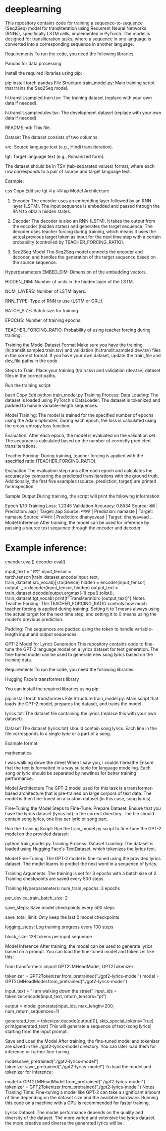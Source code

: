 # deeplearning
This repository contains code for training a sequence-to-sequence (Seq2Seq) model for transliteration using Recurrent Neural Networks (RNNs), specifically LSTM cells, implemented in PyTorch. The model is designed for transliteration tasks, where a sequence in one language is converted into a corresponding sequence in another language.

Requirements
To run the code, you need the following libraries:

Pandas for data processing

Install the required libraries using pip:

pip install torch pandas
File Structure
train_model.py: Main training script that trains the Seq2Seq model.

hi.translit.sampled.train.tsv: The training dataset (replace with your own data if needed).

hi.translit.sampled.dev.tsv: The development dataset (replace with your own data if needed).

README.md: This file.

Dataset
The dataset consists of two columns:

src: Source language text (e.g., Hindi transliteration).

tgt: Target language text (e.g., Romanized form).

The dataset should be in TSV (tab-separated values) format, where each row corresponds to a pair of source and target language text.

Example:

css
Copy
Edit
src	tgt
अ	a
आप	āp
Model Architecture
1. Encoder
The encoder uses an embedding layer followed by an RNN layer (LSTM). The input sequence is embedded and passed through the RNN to obtain hidden states.

2. Decoder
The decoder is also an RNN (LSTM). It takes the output from the encoder (hidden states) and generates the target sequence. The decoder uses teacher forcing during training, which means it uses the actual previous target token as input for the next time step with a certain probability (controlled by TEACHER_FORCING_RATIO).

3. Seq2Seq Model
The Seq2Seq model connects the encoder and decoder, and handles the generation of the target sequence based on the source sequence.

Hyperparameters
EMBED_DIM: Dimension of the embedding vectors.

HIDDEN_DIM: Number of units in the hidden layer of the LSTM.

NUM_LAYERS: Number of LSTM layers.

RNN_TYPE: Type of RNN to use (LSTM or GRU).

BATCH_SIZE: Batch size for training.

EPOCHS: Number of training epochs.

TEACHER_FORCING_RATIO: Probability of using teacher forcing during training.

Training the Model
Dataset Format
Make sure you have the training (hi.translit.sampled.train.tsv) and validation (hi.translit.sampled.dev.tsv) files in the correct format. If you have your own dataset, update the train_file and dev_file paths in the code.

Steps to Train:
Place your training (train.tsv) and validation (dev.tsv) dataset files in the correct paths.

Run the training script:

bash
Copy
Edit
python train_model.py
Training Process:
Data Loading: The dataset is loaded using PyTorch's DataLoader. The dataset is tokenized and padded to handle variable-length sequences.

Model Training: The model is trained for the specified number of epochs using the Adam optimizer. During each epoch, the loss is calculated using the cross-entropy loss function.

Evaluation: After each epoch, the model is evaluated on the validation set. The accuracy is calculated based on the number of correctly predicted transliterations.

Teacher Forcing: During training, teacher forcing is applied with the specified ratio (TEACHER_FORCING_RATIO).

Evaluation
The evaluation step runs after each epoch and calculates the accuracy by comparing the predicted transliterations with the ground truth. Additionally, the first five examples (source, prediction, target) are printed for inspection.

Sample Output
During training, the script will print the following information:


Epoch 1/10
Training Loss: 1.2345
Validation Accuracy: 0.8534
Source: आप | Prediction: aap | Target: aap
Source: नमस्ते | Prediction: namaste | Target: namaste
Source: धन्यवाद | Prediction: dhanyavaad | Target: dhanyavaad
...
Model Inference
After training, the model can be used for inference by passing a source text sequence through the encoder and decoder.

# Example inference:
encoder.eval()
decoder.eval()

input_text = "आप"
input_tensor = torch.tensor([train_dataset.encode(input_text, train_dataset.src_vocab)]).to(device)
hidden = encoder(input_tensor)
output, _ = decoder(input_tensor, hidden)
output_text = train_dataset.decode(output.argmax(-1).cpu().tolist(), train_dataset.tgt_vocab)
print(f"Transliteration: {output_text}")
Notes
Teacher Forcing: The TEACHER_FORCING_RATIO controls how much teacher forcing is applied during training. Setting it to 1 means always using the actual target for the next time step, and setting it to 0 means using the model's previous prediction.

Padding: The sequences are padded using the <pad> token to handle variable-length input and output sequences.



GPT-2 Model for Lyrics Generation
This repository contains code to fine-tune the GPT-2 language model on a lyrics dataset for text generation. The fine-tuned model can be used to generate new song lyrics based on the training data.

Requirements
To run the code, you need the following libraries:


Hugging Face's transformers library

You can install the required libraries using pip:


pip install torch transformers
File Structure
train_model.py: Main script that loads the GPT-2 model, prepares the dataset, and trains the model.

lyrics.txt: The dataset file containing the lyrics (replace this with your own dataset).


Dataset
The dataset (lyrics.txt) should contain song lyrics. Each line in the file corresponds to a single lyric or a part of a song.

Example format:

mathematica

I was walking down the street
When I saw you, I couldn't breathe
Ensure that the text is formatted in a way suitable for language modeling. Each song or lyric should be separated by newlines for better training performance.

Model Architecture
The GPT-2 model used for this task is a transformer-based architecture that is pre-trained on large corpora of text data. The model is then fine-tuned on a custom dataset (in this case, song lyrics).

Fine-Tuning the Model
Steps to Fine-Tune:
Prepare Dataset: Ensure that you have the lyrics dataset (lyrics.txt) in the correct directory. The file should contain song lyrics, one line per lyric or song part.

Run the Training Script: Run the train_model.py script to fine-tune the GPT-2 model on the provided dataset:


python train_model.py
Training Process:
Dataset Loading: The dataset is loaded using Hugging Face's TextDataset, which tokenizes the lyrics text.

Model Fine-Tuning: The GPT-2 model is fine-tuned using the provided lyrics dataset. The model learns to predict the next word in a sequence of lyrics.

Training Arguments: The training is set for 3 epochs with a batch size of 2. Training checkpoints are saved every 500 steps.

Training Hyperparameters:
num_train_epochs: 3 epochs

per_device_train_batch_size: 2

save_steps: Save model checkpoints every 500 steps

save_total_limit: Only keep the last 2 model checkpoints

logging_steps: Log training progress every 100 steps

block_size: 128 tokens per input sequence

Model Inference
After training, the model can be used to generate lyrics based on a prompt. You can load the fine-tuned model and tokenizer like this:


from transformers import GPT2LMHeadModel, GPT2Tokenizer

tokenizer = GPT2Tokenizer.from_pretrained("./gpt2-lyrics-model")
model = GPT2LMHeadModel.from_pretrained("./gpt2-lyrics-model")

input_text = "I am walking down the street"
input_ids = tokenizer.encode(input_text, return_tensors="pt")

output = model.generate(input_ids, max_length=200, num_return_sequences=1)

generated_text = tokenizer.decode(output[0], skip_special_tokens=True)
print(generated_text)
This will generate a sequence of text (song lyrics) starting from the input prompt.

Save and Load the Model
After training, the fine-tuned model and tokenizer are saved in the ./gpt2-lyrics-model directory. You can later load them for inference or further fine-tuning.


model.save_pretrained("./gpt2-lyrics-model")
tokenizer.save_pretrained("./gpt2-lyrics-model")
To load the model and tokenizer for inference:


model = GPT2LMHeadModel.from_pretrained("./gpt2-lyrics-model")
tokenizer = GPT2Tokenizer.from_pretrained("./gpt2-lyrics-model")
Notes
Training Time: Fine-tuning a model like GPT-2 can take a significant amount of time depending on the dataset size and the available hardware. Running this code on a machine with a GPU is recommended for faster training.

Lyrics Dataset: The model performance depends on the quality and diversity of the dataset. The more varied and extensive the lyrics dataset, the more creative and diverse the generated lyrics will be.





